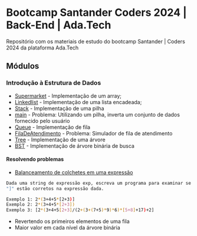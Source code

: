 # Bootcamp Santander Coders 2024 | Back-End | Ada.Tech
Repositório com os materiais de estudo do bootcamp Santander | Coders 2024 da plataforma Ada.Tech

## Módulos
### Introdução à Estrutura de Dados
* [Supermarket](src/main/java/Supermarket) - Implementação de um array;
* [Linkedlist](src/main/java/edu/tiago/dataStructure/Linkedlist.java) - Implementação de uma lista encadeada;
* [Stack](src/main/java/edu/tiago/dataStructure/Stack.java) - Implementação de uma pilha
* [main](src/main/java/edu/tiago/dataStructure/Main.java) - Problema: Utilizando um pilha, inverta um conjunto de dados fornecido pelo usuário
* [Queue](src/main/java/edu/tiago/dataStructure/Queue.java) - Implementação de fila
* [FilaDeAtendimento](src/main/java/edu/tiago/dataStructure/FilaDeAtendimento.java) - Problema: Simulador de fila de atendimento
* [Tree](src/main/java/edu/tiago/dataStructure/Tree.java) - Implementação de uma árvore
* [BST](src/main/java/edu/tiago/dataStructure/BST.java) - Implementação de árvore binária de busca

#### Resolvendo problemas
* [Balanceamento de colchetes em uma expressão](src/main/java/edu/tiago/dataStructure/problemas/BalanceamentoDeColchetes.java)
```bash
Dada uma string de expressão exp, escreva um programa para examinar se os pares e as ordens de "{", "}", "(", ")", "[", 
"]" estão corretos na expressão dada.

Exemplo 1: 2*(3+4+5*[2+3)]
Exemplo 2: 2*(3+4+5*[2+3])
Exemplo 3: [2*(3+4+5[2+3]/(2+(3+(7+5)*9)*6)*[5+8]+17)+2]
```
* Revertendo os primeiros elementos de uma fila
* Maior valor em cada nível da árvore binária